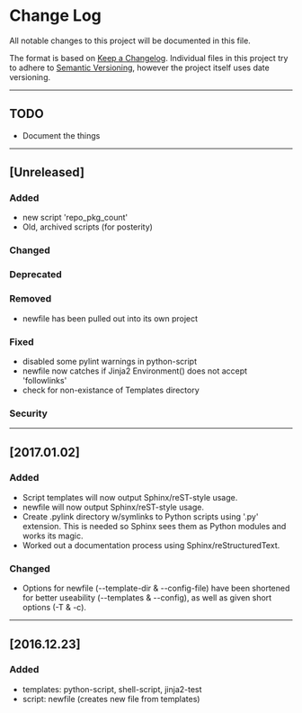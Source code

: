 # Change Log
All notable changes to this project will be documented in this file.

The format is based on [Keep a Changelog](http://keepachangelog.com/).
Individual files in this project try to adhere to [Semantic Versioning](http://semver.org/),
however the project itself uses date versioning.

---

## TODO
- Document the things

---

## [Unreleased]
### Added
- new script 'repo\_pkg\_count'
- Old, archived scripts (for posterity)

### Changed

### Deprecated

### Removed
- newfile has been pulled out into its own project

### Fixed
- disabled some pylint warnings in python-script
- newfile now catches if Jinja2 Environment() does not accept 'followlinks'
- check for non-existance of Templates directory

### Security

---

## [2017.01.02]
### Added
- Script templates will now output Sphinx/reST-style usage.
- newfile will now output Sphinx/reST-style usage.
- Create .pylink directory w/symlinks to Python scripts using '.py' extension.
  This is needed so Sphinx sees them as Python modules and works its magic.
- Worked out a documentation process using Sphinx/reStructuredText.

### Changed
- Options for newfile (--template-dir & --config-file) have been shortened for 
  better useability (--templates & --config), as well as given short options
  (-T & -c).

---

## [2016.12.23]
### Added
- templates: python-script, shell-script, jinja2-test
- script: newfile (creates new file from templates)

